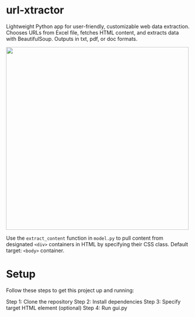 # url-xtractor
Lightweight Python app for user-friendly, customizable web data extraction. Chooses URLs from Excel file, fetches HTML content, and extracts data with BeautifulSoup. Outputs in txt, pdf, or doc formats.

<img src="interface.png" width="500">

Use the `extract_content` function in `model.py` to pull content from designated `<div>` containers in HTML by specifying their CSS class. Default target: `<body>` container.

# Setup
Follow these steps to get this project up and running:

Step 1: Clone the repository
Step 2: Install dependencies 
Step 3: Specify target HTML element (optional)
Step 4: Run gui.py
